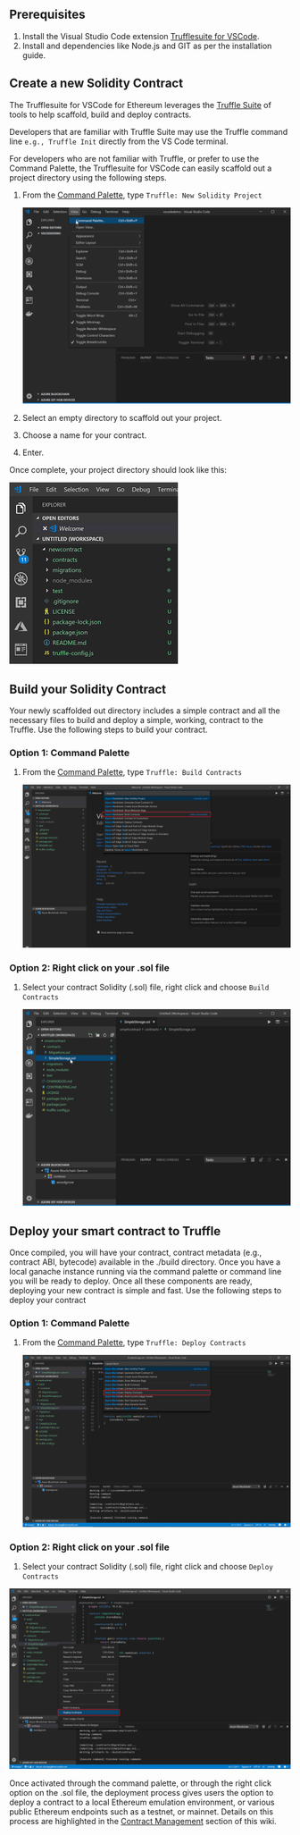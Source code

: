 
## Prerequisites

1. Install the Visual Studio Code extension [Trufflesuite for VSCode](https://marketplace.visualstudio.com/items?itemName=trufflesuite-csi.trufflesuite-vscode).
2. Install and dependencies like Node.js and GIT as per the installation guide.

## Create a new Solidity Contract

The Trufflesuite for VSCode for Ethereum leverages the [Truffle Suite](https://truffleframework.com/) of tools to help scaffold, build and deploy contracts.

Developers that are familiar with Truffle Suite may use the Truffle command line `e.g., Truffle Init` directly from the VS Code terminal.

For developers who are not familiar with Truffle, or prefer to use the Command Palette, the Trufflesuite for VSCode can easily scaffold out a project directory using the following steps.

1. From the [Command Palette](./Command-Palette), type `Truffle: New Solidity Project`

   ![Command Palette - New Solidity Project](./images/createNewProject.gif)

2. Select an empty directory to scaffold out your project.

3. Choose a name for your contract.

4. Enter.

Once complete, your project directory should look like this:

![Project Dir up close](./images/newProjectDirCloseup.png)

## Build your Solidity Contract

Your newly scaffolded out directory includes a simple contract and all the necessary files to build and deploy a simple, working, contract to the Truffle. Use the following steps to build your contract.

### Option 1: Command Palette

1. From the [Command Palette](./Command-Palette), type `Truffle: Build Contracts`

   ![Command Palette - Build Contracts](./images/buildContracts.png)

### Option 2: Right click on your .sol file

1. Select your contract Solidity (.sol) file, right click and choose `Build Contracts`

   ![Right click shortcut - build contracts](./images/buildContractRightClick.gif)

## Deploy your smart contract to Truffle

Once compiled, you will have your contract, contract metadata (e.g., contract ABI, bytecode) available in the ./build directory. Once you have a local ganache instance running via the command palette or command line you will be ready to deploy. Once all these components are ready, deploying your new contract is simple and fast. Use the following steps to deploy your contract

### Option 1: Command Palette

1. From the [Command Palette](./Command-Palette), type `Truffle: Deploy Contracts`

   ![deploy contract](./images/deployContracts.png)

### Option 2: Right click on your .sol file

1. Select your contract Solidity (.sol) file, right click and choose `Deploy Contracts`

![Right click, deploy](./images/deployContractsRightClick.png)

Once activated through the command palette, or through the right click option on the .sol file, the deployment process gives users the option to deploy a contract to a local Ethereum emulation environment, or various public Ethereum endpoints such as a testnet, or mainnet. Details on this process are highlighted in the [Contract Management](./Contract-Management) section of this wiki.
